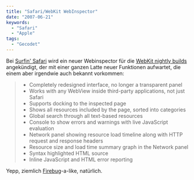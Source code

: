 ```yaml
---
title: "Safari/WebKit WebInspector"
date: "2007-06-21"
keywords:
  - "Safari"
  - "Apple"
tags:
  - "Gecodet"
---
```


Bei [Surfin' Safari](http://webkit.org/blog/108/yet-another-one-more-thing-a-new-web-inspector/ "Yet another one more thing… a new Web Inspector!") wird ein neuer Webinspector für die [WebKit nightly builds](http://nightly.webkit.org/ "Download Page") angekündigt, der mit einer ganzen Latte neuer Funktionen aufwartet, die einem aber irgendwie auch bekannt vorkommen:

> - Completely redesigned interface, no longer a transparent panel
> - Works with any WebView inside third-party applications, not just Safari
> - Supports docking to the inspected page
> - Shows all resources included by the page, sorted into categories
> - Global search through all text-based resources
> - Console to show errors and warnings with live JavaScript evaluation
> - Network panel showing resource load timeline along with HTTP request and response headers
> - Resource size and load time summary graph in the Network panel
> - Syntax highlighted HTML source
> - Inline JavaScript and HTML error reporting

Yepp, ziemlich [Firebug](http://getfirebug.com)-a-like, natürlich.
